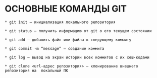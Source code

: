 # ОСНОВНЫЕ КОМАНДЫ GIT

    * git init – инициализация локального репозитория

    * git status – получить информацию от git о его текущем состоянии

    * git add – добавить файл или файлы к следующему коммиту

    * git commit -m “message” – создание коммита

    * git log – вывод на экран истории всех коммитов с их хеш-кодами

    * git clone <url-адрес репозитория> – клонирование внешнего репозитория на  локальный ПК
